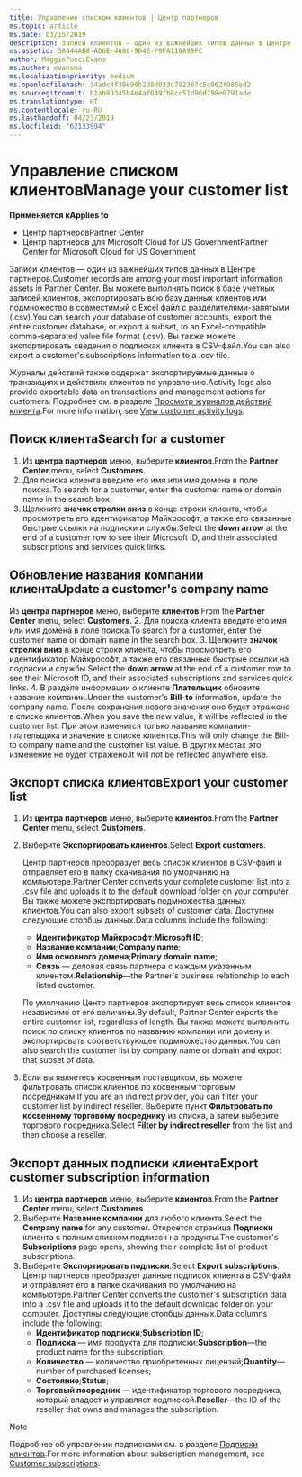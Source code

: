 ```yaml
---
title: Управление списком клиентов | Центр партнеров
ms.topic: article
ms.date: 03/15/2019
description: Записи клиентов — один из важнейших типов данных в Центре партнеров.
ms.assetid: 58444AB8-AD6E-4686-9D4E-F9FA110A99FC
author: MaggiePucciEvans
ms.author: evansma
ms.localizationpriority: medium
ms.openlocfilehash: 34adc4f39e98b2d8d033c792367c5c062f985ed2
ms.sourcegitcommit: b1ab80345b4e4af649fb8cc51d96d798e0791ade
ms.translationtype: HT
ms.contentlocale: ru-RU
ms.lasthandoff: 04/23/2019
ms.locfileid: "62133994"
---
```

# <a name="manage-your-customer-list"></a><span data-ttu-id="a4f58-103">Управление списком клиентов</span><span class="sxs-lookup"><span data-stu-id="a4f58-103">Manage your customer list</span></span>

<span data-ttu-id="a4f58-104">**Применяется к**</span><span class="sxs-lookup"><span data-stu-id="a4f58-104">**Applies to**</span></span>

-  <span data-ttu-id="a4f58-105">Центр партнеров</span><span class="sxs-lookup"><span data-stu-id="a4f58-105">Partner Center</span></span>
-  <span data-ttu-id="a4f58-106">Центр партнеров для Microsoft Cloud for US Government</span><span class="sxs-lookup"><span data-stu-id="a4f58-106">Partner Center for Microsoft Cloud for US Government</span></span>


<span data-ttu-id="a4f58-107">Записи клиентов — один из важнейших типов данных в Центре партнеров.</span><span class="sxs-lookup"><span data-stu-id="a4f58-107">Customer records are among your most important information assets in Partner Center.</span></span> <span data-ttu-id="a4f58-108">Вы можете выполнять поиск в базе учетных записей клиентов, экспортировать всю базу данных клиентов или подмножество в совместимый с Excel файл с разделителями-запятыми (.csv).</span><span class="sxs-lookup"><span data-stu-id="a4f58-108">You can search your database of customer accounts, export the entire customer database, or export a subset, to an Excel-compatible comma-separated value file format (.csv).</span></span> <span data-ttu-id="a4f58-109">Вы также можете экспортировать сведения о подписках клиента в CSV-файл.</span><span class="sxs-lookup"><span data-stu-id="a4f58-109">You can also export a customer's subscriptions information to a .csv file.</span></span>

<span data-ttu-id="a4f58-110">Журналы действий также содержат экспортируемые данные о транзакциях и действиях клиентов по управлению.</span><span class="sxs-lookup"><span data-stu-id="a4f58-110">Activity logs also provide exportable data on transactions and management actions for customers.</span></span> <span data-ttu-id="a4f58-111">Подробнее см. в разделе [Просмотр журналов действий клиента](activity-logs.md).</span><span class="sxs-lookup"><span data-stu-id="a4f58-111">For more information, see [View customer activity logs](activity-logs.md).</span></span>


## <a name="search-for-a-customer"></a><span data-ttu-id="a4f58-112">Поиск клиента</span><span class="sxs-lookup"><span data-stu-id="a4f58-112">Search for a customer</span></span>

1.  <span data-ttu-id="a4f58-113">Из **центра партнеров** меню, выберите **клиентов**.</span><span class="sxs-lookup"><span data-stu-id="a4f58-113">From the **Partner Center** menu, select **Customers**.</span></span>
2.  <span data-ttu-id="a4f58-114">Для поиска клиента введите его имя или имя домена в поле поиска.</span><span class="sxs-lookup"><span data-stu-id="a4f58-114">To search for a customer, enter the customer name or domain name in the search box.</span></span>
3.  <span data-ttu-id="a4f58-115">Щелкните **значок стрелки вниз** в конце строки клиента, чтобы просмотреть его идентификатор Майкрософт, а также его связанные быстрые ссылки на подписки и службы.</span><span class="sxs-lookup"><span data-stu-id="a4f58-115">Select the **down arrow** at the end of a customer row to see their Microsoft ID, and their associated subscriptions and services quick links.</span></span>

## <a name="update-a-customers-company-name"></a><span data-ttu-id="a4f58-116">Обновление названия компании клиента</span><span class="sxs-lookup"><span data-stu-id="a4f58-116">Update a customer's company name</span></span>

<span data-ttu-id="a4f58-117">Из **центра партнеров** меню, выберите **клиентов**.</span><span class="sxs-lookup"><span data-stu-id="a4f58-117">From the **Partner Center** menu, select **Customers**.</span></span>
2.  <span data-ttu-id="a4f58-118">Для поиска клиента введите его имя или имя домена в поле поиска.</span><span class="sxs-lookup"><span data-stu-id="a4f58-118">To search for a customer, enter the customer name or domain name in the search box.</span></span>
3.  <span data-ttu-id="a4f58-119">Щелкните **значок стрелки вниз** в конце строки клиента, чтобы просмотреть его идентификатор Майкрософт, а также его связанные быстрые ссылки на подписки и службы.</span><span class="sxs-lookup"><span data-stu-id="a4f58-119">Select the **down arrow** at the end of a customer row to see their Microsoft ID, and their associated subscriptions and services quick links.</span></span>
4.  <span data-ttu-id="a4f58-120">В разделе информации о клиенте **Плательщик** обновите название компании.</span><span class="sxs-lookup"><span data-stu-id="a4f58-120">Under the customer's **Bill-to** information, update the company name.</span></span> <span data-ttu-id="a4f58-121">После сохранения нового значения оно будет отражено в списке клиентов.</span><span class="sxs-lookup"><span data-stu-id="a4f58-121">When you save the new value, it will be reflected in the customer list.</span></span> <span data-ttu-id="a4f58-122">При этом изменится только название компании-плательщика и значение в списке клиентов.</span><span class="sxs-lookup"><span data-stu-id="a4f58-122">This will only change the Bill-to company name and the customer list value.</span></span> <span data-ttu-id="a4f58-123">В других местах это изменение не будет отражено.</span><span class="sxs-lookup"><span data-stu-id="a4f58-123">It will not be reflected anywhere else.</span></span>

## <a name="export-your-customer-list"></a><span data-ttu-id="a4f58-124">Экспорт списка клиентов</span><span class="sxs-lookup"><span data-stu-id="a4f58-124">Export your customer list</span></span>

1.  <span data-ttu-id="a4f58-125">Из **центра партнеров** меню, выберите **клиентов**.</span><span class="sxs-lookup"><span data-stu-id="a4f58-125">From the **Partner Center** menu, select **Customers**.</span></span>
2.  <span data-ttu-id="a4f58-126">Выберите **Экспортировать клиентов**.</span><span class="sxs-lookup"><span data-stu-id="a4f58-126">Select **Export customers**.</span></span>

    <span data-ttu-id="a4f58-127">Центр партнеров преобразует весь список клиентов в CSV-файл и отправляет его в папку скачивания по умолчанию на компьютере.</span><span class="sxs-lookup"><span data-stu-id="a4f58-127">Partner Center converts your complete customer list into a .csv file and uploads it to the default download folder on your computer.</span></span> <span data-ttu-id="a4f58-128">Вы также можете экспортировать подмножества данных клиентов.</span><span class="sxs-lookup"><span data-stu-id="a4f58-128">You can also export subsets of customer data.</span></span> <span data-ttu-id="a4f58-129">Доступны следующие столбцы данных.</span><span class="sxs-lookup"><span data-stu-id="a4f58-129">Data columns include the following:</span></span>

    -   <span data-ttu-id="a4f58-130">**Идентификатор Майкрософт**;</span><span class="sxs-lookup"><span data-stu-id="a4f58-130">**Microsoft ID**;</span></span>
    -   <span data-ttu-id="a4f58-131">**Название компании**;</span><span class="sxs-lookup"><span data-stu-id="a4f58-131">**Company name**;</span></span>
    -   <span data-ttu-id="a4f58-132">**Имя основного домена**;</span><span class="sxs-lookup"><span data-stu-id="a4f58-132">**Primary domain name**;</span></span>
    -   <span data-ttu-id="a4f58-133">**Связь** — деловая связь партнера с каждым указанным клиентом.</span><span class="sxs-lookup"><span data-stu-id="a4f58-133">**Relationship**—the Partner's business relationship to each listed customer.</span></span>

    <span data-ttu-id="a4f58-134">По умолчанию Центр партнеров экспортирует весь список клиентов независимо от его величины.</span><span class="sxs-lookup"><span data-stu-id="a4f58-134">By default, Partner Center exports the entire customer list, regardless of length.</span></span> <span data-ttu-id="a4f58-135">Вы также можете выполнить поиск по списку клиентов по названию компании или домену и экспортировать соответствующее подмножество данных.</span><span class="sxs-lookup"><span data-stu-id="a4f58-135">You can also search the customer list by company name or domain and export that subset of data.</span></span>

3.  <span data-ttu-id="a4f58-136">Если вы являетесь косвенным поставщиком, вы можете фильтровать список клиентов по косвенным торговым посредникам.</span><span class="sxs-lookup"><span data-stu-id="a4f58-136">If you are an indirect provider, you can filter your customer list by indirect reseller.</span></span> <span data-ttu-id="a4f58-137">Выберите пункт **Фильтровать по косвенному торговому посреднику** из списка, а затем выберите торгового посредника.</span><span class="sxs-lookup"><span data-stu-id="a4f58-137">Select **Filter by indirect reseller** from the list and then choose a reseller.</span></span>


## <a name="export-customer-subscription-information"></a><span data-ttu-id="a4f58-138">Экспорт данных подписки клиента</span><span class="sxs-lookup"><span data-stu-id="a4f58-138">Export customer subscription information</span></span>

1.  <span data-ttu-id="a4f58-139">Из **центра партнеров** меню, выберите **клиентов**.</span><span class="sxs-lookup"><span data-stu-id="a4f58-139">From the **Partner Center** menu, select **Customers**.</span></span>
2.  <span data-ttu-id="a4f58-140">Выберите **Название компании** для любого клиента.</span><span class="sxs-lookup"><span data-stu-id="a4f58-140">Select the **Company name** for any customer.</span></span> <span data-ttu-id="a4f58-141">Откроется страница **Подписки** клиента с полным списком подписок на продукты.</span><span class="sxs-lookup"><span data-stu-id="a4f58-141">The customer's **Subscriptions** page opens, showing their complete list of product subscriptions.</span></span>
3.  <span data-ttu-id="a4f58-142">Выберите **Экспортировать подписки**.</span><span class="sxs-lookup"><span data-stu-id="a4f58-142">Select **Export subscriptions**.</span></span> <span data-ttu-id="a4f58-143">Центр партнеров преобразует данные подписок клиента в CSV-файл и отправляет его в папке скачивания по умолчанию на компьютере.</span><span class="sxs-lookup"><span data-stu-id="a4f58-143">Partner Center converts the customer's subscription data into a .csv file and uploads it to the default download folder on your computer.</span></span> <span data-ttu-id="a4f58-144">Доступны следующие столбцы данных.</span><span class="sxs-lookup"><span data-stu-id="a4f58-144">Data columns include the following:</span></span>
    -   <span data-ttu-id="a4f58-145">**Идентификатор подписки**;</span><span class="sxs-lookup"><span data-stu-id="a4f58-145">**Subscription ID**;</span></span>
    -   <span data-ttu-id="a4f58-146">**Подписка** — имя продукта для подписки;</span><span class="sxs-lookup"><span data-stu-id="a4f58-146">**Subscription**—the product name for the subscription;</span></span>
    -   <span data-ttu-id="a4f58-147">**Количество** — количество приобретенных лицензий;</span><span class="sxs-lookup"><span data-stu-id="a4f58-147">**Quantity**—number of purchased licenses;</span></span>
    -   <span data-ttu-id="a4f58-148">**Состояние**;</span><span class="sxs-lookup"><span data-stu-id="a4f58-148">**Status**;</span></span>
    -   <span data-ttu-id="a4f58-149">**Торговый посредник** — идентификатор торгового посредника, который владеет и управляет подпиской.</span><span class="sxs-lookup"><span data-stu-id="a4f58-149">**Reseller**—the ID of the reseller that owns and manages the subscription.</span></span>

> [!NOTE]  
> <span data-ttu-id="a4f58-150">Подробнее об управлении подписками см. в разделе [Подписки клиентов](customer-subscriptions.md).</span><span class="sxs-lookup"><span data-stu-id="a4f58-150">For more information about subscription management, see [Customer subscriptions](customer-subscriptions.md).</span></span>

     

 

 



